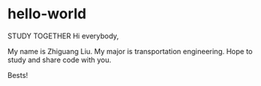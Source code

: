 # hello-world
STUDY TOGETHER
Hi everybody,

My name is Zhiguang Liu. My major is transportation engineering.
Hope to study and share code with you.

Bests!
